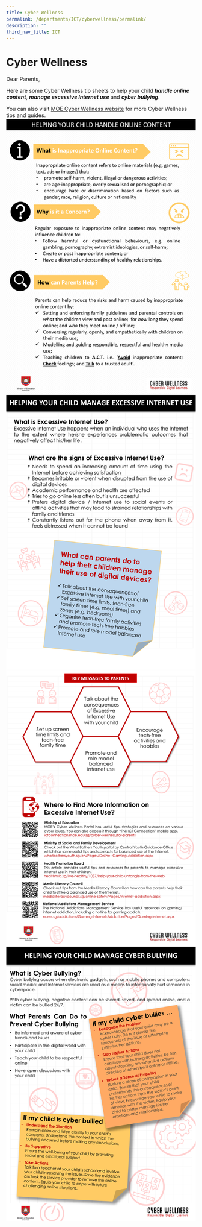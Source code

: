 ```yaml
---
title: Cyber Wellness
permalink: /departments/ICT/cyberwellness/permalink/
description: ""
third_nav_title: ICT
---
```

Cyber Wellness
==============

  
Dear Parents,  
  
Here are some Cyber Wellness tip sheets to help your child _**handle online content**_, _**manage excessive Internet use**_ and _**cyber bullying**_.  
  
You can also visit [MOE Cyber Wellness website](https://ictconnection.moe.edu.sg/cyber-wellness/for-parents) for more Cyber Wellness tips and guides.![](/images/Cyber.png)![](/images/Cyber%202.png)![](/images/Cyber3.png)![](/images/cyber4.png)